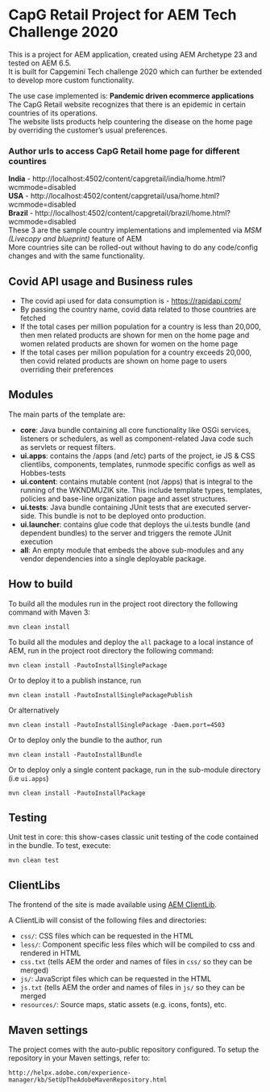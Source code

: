 # CapG Retail Project for AEM Tech Challenge 2020

This is a project for AEM application, created using AEM Archetype 23 and tested on AEM 6.5.    
It is built for Capgemini Tech challenge 2020 which can further be extended to develop more custom functionality.    

The use case implemented is: **Pandemic driven ecommerce applications**  
The CapG Retail website recognizes that there is an epidemic in certain countries of its operations.  
The website lists products help countering the disease on the home page by overriding the customer’s usual preferences.  

### Author urls to access CapG Retail home page for different countires
**India** - http://localhost:4502/content/capgretail/india/home.html?wcmmode=disabled  
**USA** - http://localhost:4502/content/capgretail/usa/home.html?wcmmode=disabled  
**Brazil** - http://localhost:4502/content/capgretail/brazil/home.html?wcmmode=disabled  
These 3 are the sample country implementations and implemented via *MSM (Livecopy and blueprint)* feature of AEM  
More countries site can be rolled-out without having to do any code/config changes and with the same functionality. 

## Covid API usage and Business rules

* The covid api used for data consumption is - https://rapidapi.com/
* By passing the country name, covid data related to those countries are fetched
* If the total cases per million population for a country is less than 20,000, then men related products are shown for men on the home page and women related products are shown for women on the home page
* If the total cases per million population for a country exceeds 20,000, then covid related products are shown on home page to users overriding their preferences

## Modules

The main parts of the template are:

* **core**: Java bundle containing all core functionality like OSGi services, listeners or schedulers, as well as component-related Java code such as servlets or request filters.
* **ui.apps**: contains the /apps (and /etc) parts of the project, ie JS & CSS clientlibs, components, templates, runmode specific configs as well as Hobbes-tests
* **ui.content**: contains mutable content (not /apps) that is integral to the running of the WKNDMUZIK site. This include template types, templates, policies and base-line organization page and asset structures.
* **ui.tests**: Java bundle containing JUnit tests that are executed server-side. This bundle is not to be deployed onto production.
* **ui.launcher**: contains glue code that deploys the ui.tests bundle (and dependent bundles) to the server and triggers the remote JUnit execution
* **all**: An empty module that embeds the above sub-modules and any vendor dependencies into a single deployable package.

## How to build

To build all the modules run in the project root directory the following command with Maven 3:

    mvn clean install

To build all the modules and deploy the `all` package to a local instance of AEM, run in the project root directory the following command:

    mvn clean install -PautoInstallSinglePackage

Or to deploy it to a publish instance, run

    mvn clean install -PautoInstallSinglePackagePublish

Or alternatively

    mvn clean install -PautoInstallSinglePackage -Daem.port=4503

Or to deploy only the bundle to the author, run

    mvn clean install -PautoInstallBundle

Or to deploy only a single content package, run in the sub-module directory (i.e `ui.apps`)

    mvn clean install -PautoInstallPackage

## Testing

Unit test in core: this show-cases classic unit testing of the code contained in the bundle. To test, execute:

    mvn clean test

## ClientLibs

The frontend of the site is made available using [AEM ClientLib](https://helpx.adobe.com/experience-manager/6-5/sites/developing/using/clientlibs.html). 

A ClientLib will consist of the following files and directories:

- `css/`: CSS files which can be requested in the HTML
- `less/`: Component specific less files which will be compiled to css and rendered in HTML
- `css.txt` (tells AEM the order and names of files in `css/` so they can be merged)
- `js/`: JavaScript files which can be requested in the HTML
- `js.txt` (tells AEM the order and names of files in `js/` so they can be merged
- `resources/`: Source maps, static assets (e.g. icons, fonts), etc.

## Maven settings

The project comes with the auto-public repository configured. To setup the repository in your Maven settings, refer to:

    http://helpx.adobe.com/experience-manager/kb/SetUpTheAdobeMavenRepository.html
